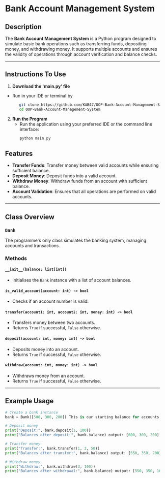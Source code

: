 # Bank Account Management System

## Description
The **Bank Account Management System** is a Python program designed to simulate basic bank operations such as transferring funds, depositing money, and withdrawing money. It supports multiple accounts and ensures the validity of operations through account verification and balance checks.

---

## Instructions To Use

1. **Download the 'main.py' file**
- Run in your IDE or terminal by
  ```bash
     git clone https://github.com/KAB47/OOP-Bank-Account-Management-System.git
     cd OOP-Bank-Account-Management-System
     ```
2. **Run the Program**
   - Run the application using your preferred IDE or the command line interface:
     ```bash
     python main.py
     ```
## Features
- **Transfer Funds**: Transfer money between valid accounts while ensuring sufficient balance.
- **Deposit Money**: Deposit funds into a valid account.
- **Withdraw Money**: Withdraw funds from an account with sufficient balance.
- **Account Validation**: Ensures that all operations are performed on valid accounts.

---

## Class Overview

### `Bank`
The programme's only class simulates the banking system, managing accounts and transactions.

### Methods

#### `__init__(balance: list[int])`
- Initialises the `Bank` instance with a list of account balances.

#### `is_valid_account(account: int) -> bool`
- Checks if an account number is valid.

#### `transfer(account1: int, account2: int, money: int) -> bool`
- Transfers money between two accounts.
- Returns `True` if successful, `False` otherwise.

#### `deposit(account: int, money: int) -> bool`
- Deposits money into an account.
- Returns `True` if successful, `False` otherwise.

#### `withdraw(account: int, money: int) -> bool`
- Withdraws money from an account.
- Returns `True` if successful, `False` otherwise.

---

## Example Usage

```python
# Create a bank instance
bank = Bank([500, 300, 200]) This is our starting balance for accounts 1,2 and 3.

# Deposit money
print("Deposit:", bank.deposit(1, 100))
print("Balances after deposit:", bank.balance) output: [600, 300, 200]

# Transfer money
print("Transfer:", bank.transfer(1, 2, 50))
print("Balances after transfer:", bank.balance) output: [550, 350, 200]

# Withdraw money
print("Withdraw:", bank.withdraw(3, 100))
print("Balances after withdrawal:", bank.balance) output: [550, 350, 100]

